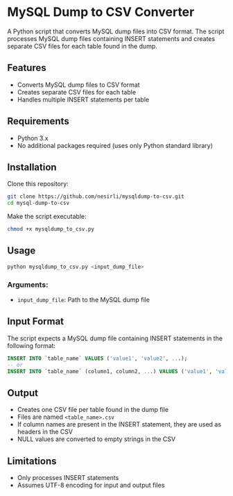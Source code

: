 # MySQL Dump to CSV Converter

A Python script that converts MySQL dump files into CSV format. The script processes MySQL dump files containing INSERT statements and creates separate CSV files for each table found in the dump.

## Features

- Converts MySQL dump files to CSV format
- Creates separate CSV files for each table
- Handles multiple INSERT statements per table

## Requirements

- Python 3.x
- No additional packages required (uses only Python standard library)

## Installation

Clone this repository:

```bash
git clone https://github.com/nesirli/mysqldump-to-csv.git
cd mysql-dump-to-csv
```

Make the script executable:

```bash
chmod +x mysqldump_to_csv.py
```

## Usage

```bash
python mysqldump_to_csv.py <input_dump_file>
```

### Arguments:

- `input_dump_file`: Path to the MySQL dump file


## Input Format

The script expects a MySQL dump file containing INSERT statements in the following format:

```sql
INSERT INTO `table_name` VALUES ('value1', 'value2', ...);
-- or
INSERT INTO `table_name` (column1, column2, ...) VALUES ('value1', 'value2', ...);
```

## Output

- Creates one CSV file per table found in the dump file
- Files are named `<table_name>.csv`
- If column names are present in the INSERT statement, they are used as headers in the CSV
- NULL values are converted to empty strings in the CSV

## Limitations

- Only processes INSERT statements
- Assumes UTF-8 encoding for input and output files
